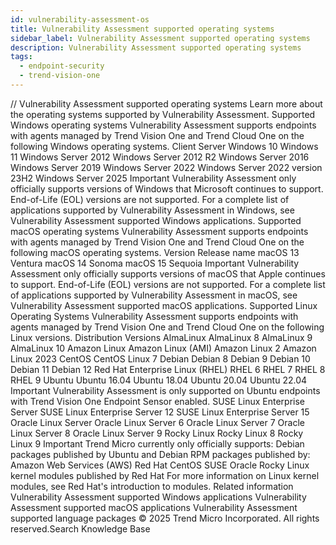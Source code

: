 ```yaml
---
id: vulnerability-assessment-os
title: Vulnerability Assessment supported operating systems
sidebar_label: Vulnerability Assessment supported operating systems
description: Vulnerability Assessment supported operating systems
tags:
  - endpoint-security
  - trend-vision-one
---
```


/*<![CDATA[*/ $('#title').html($('meta[name=map-description]').attr('content')); /*]]>*/ Vulnerability Assessment supported operating systems Learn more about the operating systems supported by Vulnerability Assessment. Supported Windows operating systems Vulnerability Assessment supports endpoints with agents managed by Trend Vision One and Trend Cloud One on the following Windows operating systems. Client Server Windows 10 Windows 11 Windows Server 2012 Windows Server 2012 R2 Windows Server 2016 Windows Server 2019 Windows Server 2022 Windows Server 2022 version 23H2 Windows Server 2025 Important Vulnerability Assessment only officially supports versions of Windows that Microsoft continues to support. End-of-Life (EOL) versions are not supported. For a complete list of applications supported by Vulnerability Assessment in Windows, see Vulnerability Assessment supported Windows applications. Supported macOS operating systems Vulnerability Assessment supports endpoints with agents managed by Trend Vision One and Trend Cloud One on the following macOS operating systems. Version Release name macOS 13 Ventura macOS 14 Sonoma macOS 15 Sequoia Important Vulnerability Assessment only officially supports versions of macOS that Apple continues to support. End-of-Life (EOL) versions are not supported. For a complete list of applications supported by Vulnerability Assessment in macOS, see Vulnerability Assessment supported macOS applications. Supported Linux Operating Systems Vulnerability Assessment supports endpoints with agents managed by Trend Vision One and Trend Cloud One on the following Linux versions. Distribution Versions AlmaLinux AlmaLinux 8 AlmaLinux 9 AlmaLinux 10 Amazon Linux Amazon Linux (AMI) Amazon Linux 2 Amazon Linux 2023 CentOS CentOS Linux 7 Debian Debian 8 Debian 9 Debian 10 Debian 11 Debian 12 Red Hat Enterprise Linux (RHEL) RHEL 6 RHEL 7 RHEL 8 RHEL 9 Ubuntu Ubuntu 16.04 Ubuntu 18.04 Ubuntu 20.04 Ubuntu 22.04 Important Vulnerability Assessment is only supported on Ubuntu endpoints with Trend Vision One Endpoint Sensor enabled. SUSE Linux Enterprise Server SUSE Linux Enterprise Server 12 SUSE Linux Enterprise Server 15 Oracle Linux Server Oracle Linux Server 6 Oracle Linux Server 7 Oracle Linux Server 8 Oracle Linux Server 9 Rocky Linux Rocky Linux 8 Rocky Linux 9 Important Trend Micro currently only officially supports: Debian packages published by Ubuntu and Debian RPM packages published by: Amazon Web Services (AWS) Red Hat CentOS SUSE Oracle Rocky Linux kernel modules published by Red Hat For more information on Linux kernel modules, see Red Hat's introduction to modules. Related information Vulnerability Assessment supported Windows applications Vulnerability Assessment supported macOS applications Vulnerability Assessment supported language packages © 2025 Trend Micro Incorporated. All rights reserved.Search Knowledge Base